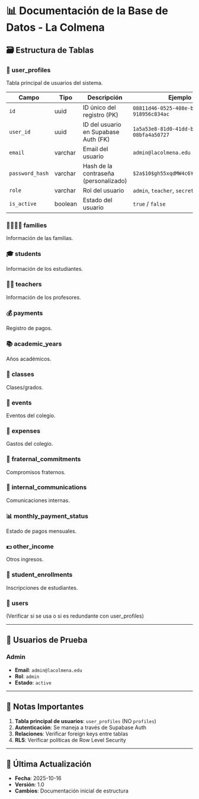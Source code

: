 # 📊 Documentación de la Base de Datos - La Colmena

## 🗃️ Estructura de Tablas

### 👥 **user_profiles**
Tabla principal de usuarios del sistema.

| Campo | Tipo | Descripción | Ejemplo |
|-------|------|-------------|---------|
| `id` | uuid | ID único del registro (PK) | `08811d46-0525-408e-bfec-918956c834ac` |
| `user_id` | uuid | ID del usuario en Supabase Auth (FK) | `1a5a53e8-81d0-41dd-b48a-08bfa4a50727` |
| `email` | varchar | Email del usuario | `admin@lacolmena.edu` |
| `password_hash` | varchar | Hash de la contraseña (personalizado) | `$2a$10$gh55xqdMW4c6YBL04XaW4...` |
| `role` | varchar | Rol del usuario | `admin`, `teacher`, `secretary` |
| `is_active` | boolean | Estado del usuario | `true` / `false` |

### 👨‍👩‍👧‍👦 **families**
Información de las familias.

### 🎓 **students**
Información de los estudiantes.

### 👨‍🏫 **teachers**
Información de los profesores.

### 💰 **payments**
Registro de pagos.

### 📚 **academic_years**
Años académicos.

### 🏫 **classes**
Clases/grados.

### 📅 **events**
Eventos del colegio.

### 💸 **expenses**
Gastos del colegio.

### 🤝 **fraternal_commitments**
Compromisos fraternos.

### 💬 **internal_communications**
Comunicaciones internas.

### 📊 **monthly_payment_status**
Estado de pagos mensuales.

### 💵 **other_income**
Otros ingresos.

### 📝 **student_enrollments**
Inscripciones de estudiantes.

### 👤 **users**
(Verificar si se usa o si es redundante con user_profiles)

---

## 🔑 Usuarios de Prueba

### Admin
- **Email**: `admin@lacolmena.edu`
- **Rol**: `admin`
- **Estado**: `active`

---

## 📝 Notas Importantes

1. **Tabla principal de usuarios**: `user_profiles` (NO `profiles`)
2. **Autenticación**: Se maneja a través de Supabase Auth
3. **Relaciones**: Verificar foreign keys entre tablas
4. **RLS**: Verificar políticas de Row Level Security

---

## 🔄 Última Actualización

- **Fecha**: 2025-10-16
- **Versión**: 1.0
- **Cambios**: Documentación inicial de estructura
